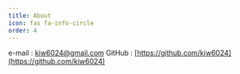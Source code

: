 ```yaml
---
title: About
icon: fas fa-info-circle
order: 4
---
```


e-mail : [kiw6024@gmail.com](kiw6024@gmail.com)
GitHub : [https://github.com/kiw6024](https://github.com/kiw6024)